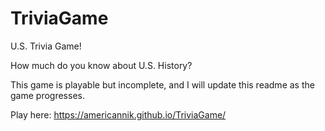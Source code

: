 # TriviaGame

U.S. Trivia Game!

How much do you know about U.S. History?

This game is playable but incomplete, and I will update this readme as the game progresses.

Play here: https://americannik.github.io/TriviaGame/
